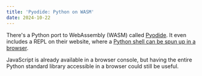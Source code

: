 ```yaml
---
title: 'Pyodide: Python on WASM'
date: 2024-10-22
---
```


There's a Python port to WebAssembly (WASM) called [Pyodide][pyodide]. It even includes a REPL on their website, where a [Python shell can be spun up in a browser][console].

JavaScript is already available in a browser console, but having the entire Python standard library accessible in a browser could still be useful.

[console]: https://pyodide.org/en/stable/console.html
[pyodide]: https://pyodide.org/en/stable/
